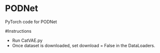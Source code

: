 # PODNet
PyTorch code for PODNet

#Instructions
- Run CatVAE.py
- Once dataset is downloaded, set download = False in the DataLoaders.
